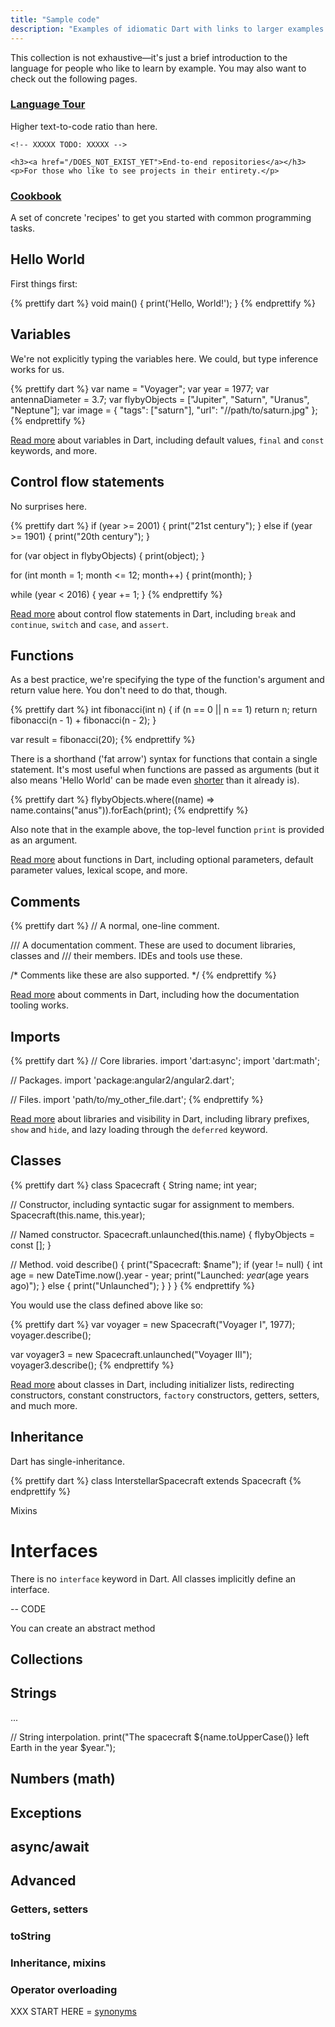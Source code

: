 ```yaml
---
title: "Sample code"
description: "Examples of idiomatic Dart with links to larger examples."
---
```


This collection is not exhaustive&mdash;it's just a brief
introduction to the language for people who like to learn by example. You may
also want to check out the following pages.

<div class="card-grid">
  <div class="card">
    <h3><a href="/guides/language/language-tour">Language Tour</a></h3>
    <p>
      Higher text-to-code ratio than here.
    </p>
  </div>
  <div class="card">

    <!-- XXXXX TODO: XXXXX -->

    <h3><a href="/DOES_NOT_EXIST_YET">End-to-end repositories</a></h3>
    <p>For those who like to see projects in their entirety.</p>
  </div>
  <div class="card">
    <h3><a href="/dart-vm/dart-by-example">Cookbook</a></h3>
    <p>
      A set of concrete 'recipes' to get you started with common programming
      tasks.
    </p>
  </div>
</div>

## Hello World

First things first:

{% prettify dart %}
void main() {
  print('Hello, World!');
}
{% endprettify %}

## Variables

We're not explicitly typing the variables here. We could, but type inference works for us.

{% prettify dart %}
var name = "Voyager";
var year = 1977;
var antennaDiameter = 3.7;
var flybyObjects = ["Jupiter", "Saturn", "Uranus", "Neptune"];
var image = {
  "tags": ["saturn"],
  "url": "//path/to/saturn.jpg"
};
{% endprettify %}

[Read more](/guides/language/language-tour#variables) about variables in Dart, including default values, `final` and `const` keywords, and more.

## Control flow statements

No surprises here.

{% prettify dart %}
if (year >= 2001) {
  print("21st century");
} else if (year >= 1901) {
  print("20th century");
}

for (var object in flybyObjects) {
  print(object);
}

for (int month = 1; month <= 12; month++) {
  print(month);
}

while (year < 2016) {
  year += 1;
}
{% endprettify %}

[Read more](/guides/language/language-tour#control-flow-statements) about control flow statements in Dart,
including `break` and `continue`, `switch` and `case`, and `assert`.

## Functions

As a best practice, we're specifying the type of the function's argument and return value here. You don't need to do that, though.

{% prettify dart %}
int fibonacci(int n) {
  if (n == 0 || n == 1) return n;
  return fibonacci(n - 1) + fibonacci(n - 2);
}

var result = fibonacci(20);
{% endprettify %}

There is a shorthand ('fat arrow') syntax for functions that contain a single statement.
It's most useful when functions are passed as arguments (but it also means 'Hello World' can be made even [shorter](https://gist.github.com/filiph/8a5e3e845acdafe2ea928fd257a46859) than it already is).

{% prettify dart %}
flybyObjects.where((name) => name.contains("anus")).forEach(print);
{% endprettify %}

Also note that in the example above, the top-level function `print` is provided as an argument.

[Read more](/guides/language/language-tour#functions) about functions in Dart,
including optional parameters, default parameter values, lexical scope, and more.

## Comments

{% prettify dart %}
// A normal, one-line comment.

/// A documentation comment. These are used to document libraries, classes and
/// their members. IDEs and tools use these.

/* Comments like these are also supported. */
{% endprettify %}

[Read more](/guides/language/language-tour#comments) about comments in Dart,
including how the documentation tooling works.

## Imports

{% prettify dart %}
// Core libraries.
import 'dart:async';
import 'dart:math';

// Packages.
import 'package:angular2/angular2.dart';

// Files.
import 'path/to/my_other_file.dart';
{% endprettify %}

[Read more](/guides/language/language-tour#libraries-and-visibility) about libraries and visibility in Dart,
including library prefixes, `show` and `hide`, and lazy loading through the `deferred` keyword.

## Classes

{% prettify dart %}
class Spacecraft {
  String name;
  int year;

  // Constructor, including syntactic sugar for assignment to members.
  Spacecraft(this.name, this.year);

  // Named constructor.
  Spacecraft.unlaunched(this.name) {
    flybyObjects = const [];
  }

  // Method.
  void describe() {
    print("Spacecraft: $name");
    if (year != null) {
      int age = new DateTime.now().year - year;
      print("Launched: $year ($age years ago)");
    } else {
      print("Unlaunched");
    }
  }
}
{% endprettify %}

You would use the class defined above like so:

{% prettify dart %}
var voyager = new Spacecraft("Voyager I", 1977);
voyager.describe();

var voyager3 = new Spacecraft.unlaunched("Voyager III");
voyager3.describe();
{% endprettify %}

[Read more](/guides/language/language-tour#classes) about classes in Dart,
including initializer lists, redirecting constructors, constant constructors, `factory` constructors, getters, setters, and much more.

## Inheritance

Dart has single-inheritance.

{% prettify dart %}
class InterstellarSpacecraft extends Spacecraft
{% endprettify %}

Mixins

# Interfaces

There is no `interface` keyword in Dart. All classes implicitly define an interface.

-- CODE

You can create an abstract method

## Collections

## Strings


...

// String interpolation.
print("The spacecraft ${name.toUpperCase()} left Earth in the year $year.");

## Numbers (math)

## Exceptions

## async/await

## Advanced


### Getters, setters

### toString

### Inheritance, mixins

### Operator overloading


XXX START HERE = [synonyms](/resources/synonyms/)
